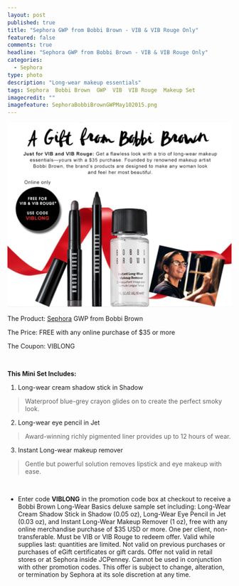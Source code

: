 ```yaml
---
layout: post
published: true
title: "Sephora GWP from Bobbi Brown - VIB & VIB Rouge Only"
featured: false
comments: true
headline: "Sephora GWP from Bobbi Brown - VIB & VIB Rouge Only"
categories: 
  - Sephora
type: photo
description: "Long-wear makeup essentials"
tags: Sephora  Bobbi Brown  GWP  VIB  VIB Rouge  Makeup Set
imagecredit: ""
imagefeature: SephoraBobbiBrownGWPMay102015.png
---
```


![Sephora Bobbiy Brown GWP.png](/images/SephoraBobbiBrownGWPMay102015.png)

The Product: [Sephora](http://www.sephora.com) GWP from Bobbi Brown

The Price: FREE with any online purchase of $35 or more

The Coupon: VIBLONG

<br>

**This Mini Set Includes:**

1. Long-wear cream shadow stick in Shadow 
> Waterproof blue-grey crayon glides on to create the perfect smoky look.

2. Long-wear eye pencil in Jet 
> Award-winning richly pigmented liner provides up to 12 hours of wear.

3. Instant Long-wear makeup remover 
> Gentle but powerful solution removes lipstick and eye makeup with ease.

<br>

* Enter code **VIBLONG** in the promotion code box at checkout to receive a Bobbi Brown Long-Wear Basics deluxe sample set including: Long-Wear Cream Shadow Stick in Shadow (0.05 oz), Long-Wear Eye Pencil in Jet (0.03 oz), and Instant Long-Wear Makeup Remover (1 oz), free with any online merchandise purchase of $35 USD or more. One per client, non-transferable. Must be VIB or VIB Rouge to redeem offer. Valid while supplies last: quantities are limited. Not valid on previous purchases or purchases of eGift certificates or gift cards. Offer not valid in retail stores or at Sephora inside JCPenney. Cannot be used in conjunction with other promotion codes. This offer is subject to change, alteration, or termination by Sephora at its sole discretion at any time.
